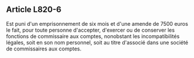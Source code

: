 Article L820-6
----
Est puni d'un emprisonnement de six mois et d'une amende de 7500 euros le fait,
pour toute personne d'accepter, d'exercer ou de conserver les fonctions de
commissaire aux comptes, nonobstant les incompatibilités légales, soit en son
nom personnel, soit au titre d'associé dans une société de commissaires aux
comptes.
